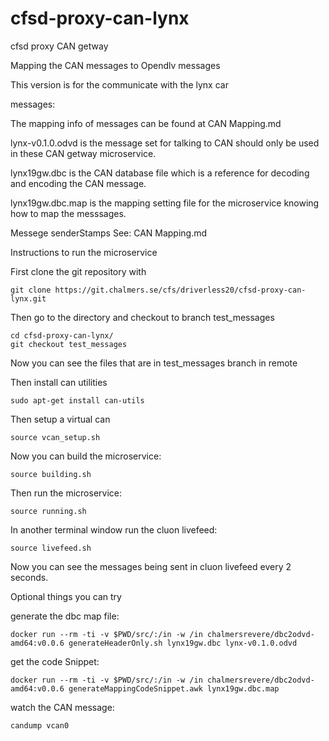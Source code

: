 # cfsd-proxy-can-lynx
cfsd proxy CAN getway

Mapping the CAN messages to Opendlv messages

This version is for the communicate with the lynx car

messages:

The mapping info of messages can be found at CAN Mapping.md

lynx-v0.1.0.odvd is the message set for talking to CAN should only be used in these CAN getway microservice.

lynx19gw.dbc is the CAN database file which is a reference for decoding and encoding the CAN message.

lynx19gw.dbc.map is the mapping setting file for the microservice knowing how to map the messsages.

Messege senderStamps See: CAN Mapping.md



Instructions to run the microservice

First clone the git repository with

```
git clone https://git.chalmers.se/cfs/driverless20/cfsd-proxy-can-lynx.git
```

Then go to the directory and checkout to branch test_messages

```
cd cfsd-proxy-can-lynx/
git checkout test_messages
```

Now you can see the files that are in test_messages branch in remote

Then install can utilities

```
sudo apt-get install can-utils
```

Then setup a virtual can 

```
source vcan_setup.sh
```

Now you can build the microservice:

```
source building.sh
```

Then run the microservice:

```
source running.sh
```
In another terminal window run the cluon livefeed:

```
source livefeed.sh
```

Now you can see the messages being sent in cluon livefeed every 2 seconds.



Optional things you can try

generate the dbc map file:

```
docker run --rm -ti -v $PWD/src/:/in -w /in chalmersrevere/dbc2odvd-amd64:v0.0.6 generateHeaderOnly.sh lynx19gw.dbc lynx-v0.1.0.odvd
```

get the code Snippet:

```
docker run --rm -ti -v $PWD/src/:/in -w /in chalmersrevere/dbc2odvd-amd64:v0.0.6 generateMappingCodeSnippet.awk lynx19gw.dbc.map
```

watch the CAN message:

```
candump vcan0
```